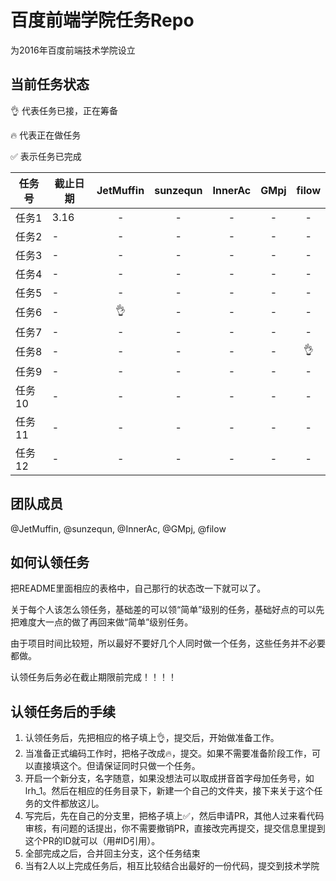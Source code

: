 # 百度前端学院任务Repo
为2016年百度前端技术学院设立
## 当前任务状态
:ok_hand: 代表任务已接，正在筹备

:fire: 代表正在做任务

:white_check_mark: 表示任务已完成

|任务号|截止日期|JetMuffin|sunzequn|InnerAc|GMpj|filow|
|---|---|:---:|:---:|:---:|:---:|:---:|
|任务1|3.16|-|-|-|-|-|
|任务2|-|-|-|-|-|-|
|任务3|-|-|-|-|-|-|
|任务4|-|-|-|-|-|-|
|任务5|-|-|-|-|-|-|
|任务6|-|:ok_hand:|-|-|-|-|
|任务7|-|-|-|-|-|-|
|任务8|-|-|-|-|-|:ok_hand:|
|任务9|-|-|-|-|-|-|
|任务10|-|-|-|-|-|-|
|任务11|-|-|-|-|-|-|
|任务12|-|-|-|-|-|-|
## 团队成员
@JetMuffin, @sunzequn, @InnerAc, @GMpj, @filow
## 如何认领任务
把README里面相应的表格中，自己那行的状态改一下就可以了。

关于每个人该怎么领任务，基础差的可以领“简单”级别的任务，基础好点的可以先把难度大一点的做了再回来做“简单”级别任务。

由于项目时间比较短，所以最好不要好几个人同时做一个任务，这些任务并不必要都做。

认领任务后务必在截止期限前完成！！！！

## 认领任务后的手续
1. 认领任务后，先把相应的格子填上:ok_hand:，提交后，开始做准备工作。
2. 当准备正式编码工作时，把格子改成:fire:，提交。如果不需要准备阶段工作，可以直接填这个。但请保证同时只做一个任务。
3. 开启一个新分支，名字随意，如果没想法可以取成拼音首字母加任务号，如lrh_1。然后在相应的任务目录下，新建一个自己的文件夹，接下来关于这个任务的文件都放这儿。
4. 写完后，先在自己的分支里，把格子填上:white_check_mark:，然后申请PR，其他人过来看代码审核，有问题的话提出，你不需要撤销PR，直接改完再提交，提交信息里提到这个PR的ID就可以（用#ID引用）。
5. 全部完成之后，合并回主分支，这个任务结束
6. 当有2人以上完成任务后，相互比较结合出最好的一份代码，提交到技术学院
